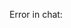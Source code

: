 Error in chat: <!DOCTYPE html><html><head><style data-next-hide-fouc="true">body{display:none}</style><noscript data-next-hide-fouc="true"><style>body{display:block}</style></noscript><meta charSet="utf-8"/><meta name="viewport" content="width=device-width"/><meta name="next-head-count" content="2"/><noscript data-n-css=""></noscript><script src="/_next/static/chunks/%5Broot%20of%20the%20server%5D__1dc76f._.js" defer=""></script><script src="/_next/static/chunks/node_modules_react_b2385d._.js" defer=""></script><script src="/_next/static/chunks/node_modules_react-dom_cjs_react-dom_development_ab7e07.js" defer=""></script><script src="/_next/static/chunks/node_modules_react-dom_f14d04._.js" defer=""></script><script src="/_next/static/chunks/node_modules_69e050._.js" defer=""></script><script src="/_next/static/chunks/%5Bturbopack%5D_dev_client_38d6c6._.js" defer=""></script><script src="/_next/static/chunks/node_modules_next_dist_pages_7bb2d3._.js" defer=""></script><script src="/_next/static/chunks/%5Bnext%5D_entry_page-loader_ts_53fe57._.js" defer=""></script><script src="/_next/static/chunks/%5Bnext%5D_entry_page-loader_ts_c98af2._.js" defer=""></script><script src="/_next/static/chunks/%5Broot%20of%20the%20server%5D__bf43ea._.js" defer=""></script><script src="/_next/static/chunks/node_modules_next_dist_pages_fcdadc._.js" defer=""></script><script src="/_next/static/chunks/%5Bnext%5D_entry_page-loader_ts_1165cb._.js" defer=""></script><script src="/_next/static/chunks/%5Bnext%5D_entry_page-loader_ts_ad17ea._.js" defer=""></script><script src="/_next/static/development/_ssgManifest.js" defer=""></script><script src="/_next/static/development/_buildManifest.js" defer=""></script><noscript id="__next_css__DO_NOT_USE__"></noscript></head><body><div id="__next"></div><script id="__NEXT_DATA__" type="application/json">{"props":{"pageProps":{"statusCode":500}},"page":"/_error","query":{"_nextBubbleNoFallback":"1"},"buildId":"development","isFallback":false,"err":{"name":"Error","source":"server","message":"./lib/agents/researcher.ts:130:60\nParsing ecmascript source code failed\n 128 |\n 129 | **Contexto de Billetera Seleccionada:**\n\u003e 130 | Actualmente, la billetera seleccionada por el usuario es: `${selectedAddress}`.\n | ^\n 131 | Utiliza esta dirección automáticamente para consultas de saldo de MATIC, ERC-20 o propiedad de NFT, a menos que el usuario especifique explícitamente otra dirección en su pregunta.`\n 132 | }\n 133 | if (selectedAsset) {\n\nExpected ';', '}' or \u003ceof\u003e\n\n","stack":"Error: ./lib/agents/researcher.ts:130:60\nParsing ecmascript source code failed\n\u001b[0m \u001b[90m 128 |\u001b[39m\u001b[0m\n\u001b[0m \u001b[90m 129 |\u001b[39m \u001b[32m**Contexto de Billetera Seleccionada:**\u001b[39m\u001b[0m\n\u001b[0m\u001b[31m\u001b[1m\u003e\u001b[22m\u001b[39m\u001b[90m 130 |\u001b[39m \u001b[32mActualmente, la billetera seleccionada por el usuario es: `\u001b[39m${selectedAddress}\u001b[32m`.\u001b[39m\u001b[0m\n\u001b[0m \u001b[90m |\u001b[39m \u001b[31m\u001b[1m^\u001b[22m\u001b[39m\u001b[0m\n\u001b[0m \u001b[90m 131 |\u001b[39m \u001b[32mUtiliza esta dirección automáticamente para consultas de saldo de MATIC, ERC-20 o propiedad de NFT, a menos que el usuario especifique explícitamente otra dirección en su pregunta.`\u001b[39m\u001b[0m\n\u001b[0m \u001b[90m 132 |\u001b[39m }\u001b[0m\n\u001b[0m \u001b[90m 133 |\u001b[39m \u001b[36mif\u001b[39m (selectedAsset) {\u001b[0m\n\nExpected ';', '}' or \u003ceof\u003e\n\n\n at Object.getCompilationErrors (C:\\Users\\benja\\Downloads\\monetai\\node_modules\\next\\dist\\server\\dev\\hot-reloader-turbopack.js:580:37)\n at DevBundlerService.getCompilationError (C:\\Users\\benja\\Downloads\\monetai\\node_modules\\next\\dist\\server\\lib\\dev-bundler-service.js:36:55)\n at DevServer.getCompilationError (C:\\Users\\benja\\Downloads\\monetai\\node_modules\\next\\dist\\server\\dev\\next-dev-server.js:597:42)\n at DevServer.findPageComponents (C:\\Users\\benja\\Downloads\\monetai\\node_modules\\next\\dist\\server\\dev\\next-dev-server.js:556:43)\n at async DevServer.renderErrorToResponseImpl (C:\\Users\\benja\\Downloads\\monetai\\node_modules\\next\\dist\\server\\base-server.js:2131:26)"},"gip":true,"scriptLoader":[]}</script></body></html>

